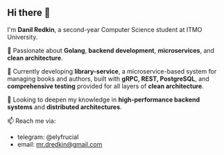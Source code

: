 ## Hi there 👋  

I'm **Danil Redkin**, a second-year Computer Science student at ITMO University.  

🚀 Passionate about **Golang**, **backend development**, **microservices**, and **clean architecture**.

📌 Currently developing **library-service**, a microservice-based system for managing books and authors, built with **gRPC, REST, PostgreSQL**, and **comprehensive testing** provided for all layers of **clean architecture**.

🎯 Looking to deepen my knowledge in **high-performance backend systems** and **distributed architectures**.  

📫 Reach me via:  
- telegram: @elyfrucial
- email: mr.dredkin@gmail.com  
